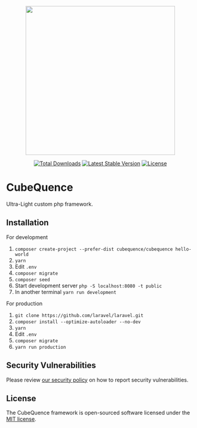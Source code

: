 <p align="center"><a href="https://github.com/Luca-Castelnuovo/CubeQuence" target="_blank" rel="noopener"><img src="https://i.imgur.com/SxUDZl9.png" width="400"></a></p>

<p align="center">
<a href="https://packagist.org/packages/cubequence/framework"><img src="https://poser.pugx.org/cubequence/framework/d/total.svg" alt="Total Downloads"></a>
<a href="https://packagist.org/packages/cubequence/framework"><img src="https://poser.pugx.org/cubequence/framework/v/stable.svg" alt="Latest Stable Version"></a>
<a href="https://packagist.org/packages/cubequence/framework"><img src="https://poser.pugx.org/cubequence/framework/license.svg" alt="License"></a>
</p>

# CubeQuence

Ultra-Light custom php framework.

## Installation

For development

1. `composer create-project --prefer-dist cubequence/cubequence hello-world`
2. `yarn`
3. Edit `.env`
4. `composer migrate`
5. `composer seed`
6. Start development server `php -S localhost:8080 -t public`
7. In another terminal `yarn run development`

For production

1. `git clone https://github.com/laravel/laravel.git`
2. `composer install --optimize-autoloader --no-dev`
3. `yarn`
4. Edit `.env`
5. `composer migrate`
6. `yarn run production`

## Security Vulnerabilities

Please review [our security policy](https://github.com/Luca-Castelnuovo/CubeQuence/security/policy) on how to report security vulnerabilities.

## License

The CubeQuence framework is open-sourced software licensed under the [MIT license](LICENSE.md).
